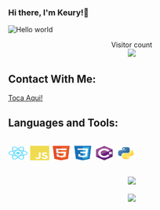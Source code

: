 ### Hi there, I'm Keury!👋


<img src="https://raw.githubusercontent.com/sagar-viradiya/sagar-viradiya/master/resources/banner.png" alt="Hello world">

<p align="center"> 
  Visitor count<br>
  <img src="https://profile-counter.glitch.me/KeuryLendof/count.svg" />
  
</p>

## Contact With Me:

 <a align="center" href="https://contact-with-me.vercel.app/" target="_blank">Toca Aqui!</a>


## Languages and Tools:

<div style="display: inline_block"><br>
  
  <img align="center" alt="Keury-React" height="30" width="40" src="https://raw.githubusercontent.com/devicons/devicon/master/icons/react/react-original.svg">
  <img align="center" alt="Keury-Js" height="30" width="40" src="https://raw.githubusercontent.com/devicons/devicon/master/icons/javascript/javascript-plain.svg">
  <img align="center" alt="Keury-HTML" height="30" width="40" src="https://raw.githubusercontent.com/devicons/devicon/master/icons/html5/html5-original.svg">
  <img align="center" alt="Keury-CSS" height="30" width="40" src="https://raw.githubusercontent.com/devicons/devicon/master/icons/css3/css3-original.svg">
  <img align="center" alt="Keury-Csharp" height="30" width="40" src="https://raw.githubusercontent.com/devicons/devicon/master/icons/csharp/csharp-original.svg">
  <img align="center" alt="Keury-Python" height="30" width="40" src="https://raw.githubusercontent.com/devicons/devicon/master/icons/python/python-original.svg">
</div>

<br>

<p align="center">
  <a href="https://github.com/KeuryLendof/KeuryLendof">
  <img width="48%" align="center" src="https://github-readme-streak-stats.herokuapp.com/?user=KeuryLendof&theme=material-palenight" />
</a>
  <br>
  <br>
<a href="https://github.com/KeuryLendof/KeuryLendof">
  <img width="44%" align="center" src="https://github-readme-stats.vercel.app/api/top-langs/?username=KeuryLendof&layout=compact&theme=material-palenight" />
</a>

</p>


